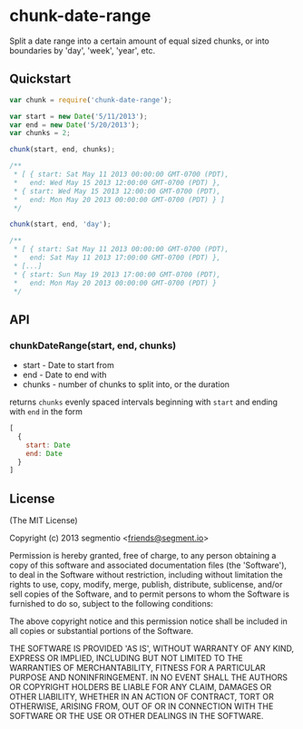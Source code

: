 
# chunk-date-range

  Split a date range into a certain amount of equal sized chunks, or into boundaries by 'day', 'week', 'year', etc.

## Quickstart

```javascript
var chunk = require('chunk-date-range');

var start = new Date('5/11/2013');
var end = new Date('5/20/2013');
var chunks = 2;

chunk(start, end, chunks);

/**
 * [ { start: Sat May 11 2013 00:00:00 GMT-0700 (PDT),
 *   end: Wed May 15 2013 12:00:00 GMT-0700 (PDT) },
 * { start: Wed May 15 2013 12:00:00 GMT-0700 (PDT),
 *   end: Mon May 20 2013 00:00:00 GMT-0700 (PDT) } ]
 */

chunk(start, end, 'day');

/**
 * [ { start: Sat May 11 2013 00:00:00 GMT-0700 (PDT),
 *   end: Sat May 11 2013 17:00:00 GMT-0700 (PDT) },
 * [...]
 * { start: Sun May 19 2013 17:00:00 GMT-0700 (PDT),
 *   end: Mon May 20 2013 00:00:00 GMT-0700 (PDT) }
 */

```

## API

### chunkDateRange(start, end, chunks)

  * start - Date to start from
  * end - Date to end with
  * chunks - number of chunks to split into, or the duration

  returns `chunks` evenly spaced intervals beginning with `start` and ending with `end` in the form

```javascript
[
  {
    start: Date
    end: Date
  }
]
```

## License

(The MIT License)

Copyright (c) 2013 segmentio &lt;friends@segment.io&gt;

Permission is hereby granted, free of charge, to any person obtaining
a copy of this software and associated documentation files (the
'Software'), to deal in the Software without restriction, including
without limitation the rights to use, copy, modify, merge, publish,
distribute, sublicense, and/or sell copies of the Software, and to
permit persons to whom the Software is furnished to do so, subject to
the following conditions:

The above copyright notice and this permission notice shall be
included in all copies or substantial portions of the Software.

THE SOFTWARE IS PROVIDED 'AS IS', WITHOUT WARRANTY OF ANY KIND,
EXPRESS OR IMPLIED, INCLUDING BUT NOT LIMITED TO THE WARRANTIES OF
MERCHANTABILITY, FITNESS FOR A PARTICULAR PURPOSE AND NONINFRINGEMENT.
IN NO EVENT SHALL THE AUTHORS OR COPYRIGHT HOLDERS BE LIABLE FOR ANY
CLAIM, DAMAGES OR OTHER LIABILITY, WHETHER IN AN ACTION OF CONTRACT,
TORT OR OTHERWISE, ARISING FROM, OUT OF OR IN CONNECTION WITH THE
SOFTWARE OR THE USE OR OTHER DEALINGS IN THE SOFTWARE.